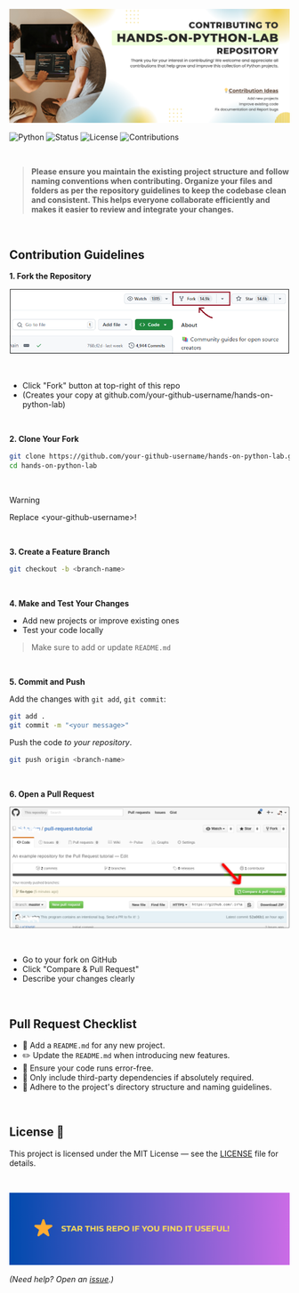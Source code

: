 ![Output](assets//docs/contributing.png)

<p> </p>

![Python](https://img.shields.io/badge/Python-3.8+-blue?logo=python)
![Status](https://img.shields.io/badge/projects-active-brightgreen)
![License](https://img.shields.io/badge/license-MIT-informational)
![Contributions](https://img.shields.io/badge/contributions-welcome-orange)

<br/>

> **Please ensure you maintain the existing project structure and follow naming conventions when contributing. Organize your files and folders as per the repository guidelines to keep the codebase clean and consistent. This helps everyone collaborate efficiently and makes it easier to review and integrate your changes.**

<br/>

## Contribution Guidelines

**1. Fork the Repository**

![Output](assets/docs/fork.png)

<br/>

- Click "Fork" button at top-right of this repo
- (Creates your copy at github.com/your-github-username/hands-on-python-lab)

<br/>

**2. Clone Your Fork**

```bash
git clone https://github.com/your-github-username/hands-on-python-lab.git
cd hands-on-python-lab
```

<br/>

> [!WARNING]
> Replace \<your-github-username\>!

<br/>

**3. Create a Feature Branch**

```bash
git checkout -b <branch-name>
```

<br/>

**4. Make and Test Your Changes**

- Add new projects or improve existing ones
- Test your code locally

> Make sure to add or update `README.md`

<br/>

**5. Commit and Push**

Add the changes with `git add`, `git commit`:

```bash
git add .
git commit -m "<your message>"
```

Push the code _to your repository_.

```bash
git push origin <branch-name>
```

<br/>

**6. Open a Pull Request**

![Output](assets/docs/pr-request.png)

<br/>

- Go to your fork on GitHub
- Click "Compare & Pull Request"
- Describe your changes clearly

<br/>

## Pull Request Checklist

- 📄 Add a `README.md` for any new project.
- ✏️ Update the `README.md` when introducing new features.
- 🧪 Ensure your code runs error-free.
- 🚫 Only include third-party dependencies if absolutely required.
- 📁 Adhere to the project's directory structure and naming guidelines.

<br/>

## License 📜

This project is licensed under the MIT License — see the [LICENSE](./LICENSE) file for details.

<br/>

![Output](assets/docs/star.png)

<p> </p>

_(Need help? Open an [issue](https://github.com/mudasirfayaz/hands-on-python-lab/issues).)_
